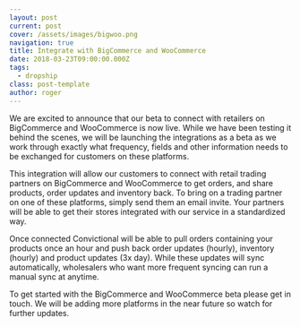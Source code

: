 ```yaml
---
layout: post
current: post
cover: /assets/images/bigwoo.png
navigation: true
title: Integrate with BigCommerce and WooCommerce
date: 2018-03-23T09:00:00.000Z
tags:
  - dropship
class: post-template
author: roger
---
```


We are excited to announce that our beta to connect with retailers on BigCommerce and WooCommerce is now live. While we have been testing it behind the scenes, we will be launching the integrations as a beta as we work through exactly what frequency, fields and other information needs to be exchanged for customers on these platforms.

This integration will allow our customers to connect with retail trading partners on BigCommerce and WooCommerce to get orders, and share products, order updates and inventory back. To bring on a trading partner on one of these platforms, simply send them an email invite. Your partners will be able to get their stores integrated with our service in a standardized way.

Once connected Convictional will be able to pull orders containing your products once an hour and push back order updates (hourly), inventory (hourly) and product updates (3x day). While these updates will sync automatically, wholesalers who want more frequent syncing can run a manual sync at anytime. 

To get started with the BigCommerce and WooCommerce beta please get in touch. We will be adding more platforms in the near future so watch for further updates.